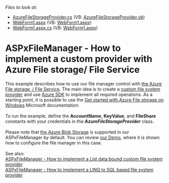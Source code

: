 <!-- default file list -->
*Files to look at*:

* [AzureFileStorageProvider.cs](./CS/DXWebApplication1/AzureFileStorageProvider.cs) (VB: [AzureFileStorageProvider.vb](./VB/DXWebApplication1/AzureFileStorageProvider.vb))
* [WebForm1.aspx](./CS/DXWebApplication1/WebForm1.aspx) (VB: [WebForm1.aspx](./VB/DXWebApplication1/WebForm1.aspx))
* [WebForm1.aspx.cs](./CS/DXWebApplication1/WebForm1.aspx.cs) (VB: [WebForm1.aspx](./VB/DXWebApplication1/WebForm1.aspx))
<!-- default file list end -->
# ASPxFileManager - How to implement a custom provider with Azure File storage/ File Service


<p>This example describes how to use our file manager control with <a href="https://blogs.msdn.microsoft.com/windowsazurestorage/2014/05/12/introducing-microsoft-azure-file-service/">the Azure File storage  / File Service</a>. The main idea is to create a <a href="https://documentation.devexpress.com/AspNet/9907/ASP-NET-WebForms-Controls/File-Management/File-Manager/Concepts/File-System-Providers/Custom-File-System-Provider">custom file system provider</a> and use <a href="https://azure.microsoft.com/en-us/downloads/">Azure SDK</a> to implement all required operations. As a starting point, it is possible to use the <a href="https://docs.microsoft.com/en-us/azure/storage/storage-dotnet-how-to-use-files">Get started with Azure File storage on Windows</a> Microsoft documentation.<br><br>To run the example, define the <strong>AccountName</strong>, <strong>KeyValue</strong>, and <strong>FileShare</strong> constants with your credentials in the <strong><em>AzureFileStorageProvider</em></strong> class.<br><br>Please note that <a href="https://docs.microsoft.com/en-us/azure/storage/storage-introduction">the Azure Blob Storage</a> is supported in our ASPxFileManager by default. You can review <a href="https://demos.devexpress.com/ASPxFileManagerAndUploadDemos/FileManager/AzureProvider.aspx">our Demo</a>, where it is shown how to configure the file manager in this case.<br><br>See also:<br><a href="https://www.devexpress.com/Support/Center/p/E5024">ASPxFileManager - How to implement a List data bound custom file system provider</a><br><a href="https://www.devexpress.com/Support/Center/p/E2900">ASPxFileManager - How to implement a LINQ to SQL based file system provider</a></p>

<br/>


